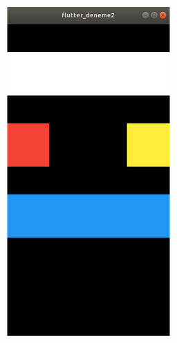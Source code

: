 ![alt text](https://github.com/durmusgulbahar/flutter_exercises/blob/main/flutter_egitim_ornek1/Screenshot%20from%202021-10-20%2000-15-01.png)
